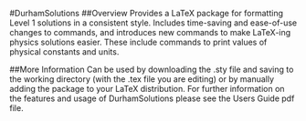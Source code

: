 #DurhamSolutions
##Overview
Provides a LaTeX package for formatting Level 1 solutions in a consistent style.
Includes time-saving and ease-of-use changes to commands, and introduces new commands to make
LaTeX-ing physics solutions easier.
These include commands to print values of physical constants and units.

##More Information
Can be used by downloading the .sty file and saving to the working directory (with the .tex file you are editing)
or by manually adding the package to your LaTeX distribution.
For further information on the features and usage of DurhamSolutions please see the Users Guide pdf file.
